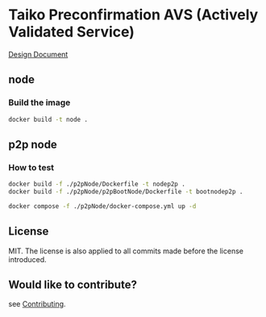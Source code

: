 # Taiko Preconfirmation AVS (Actively Validated Service)

[Design Document](https://github.com/NethermindEth/Taiko-Preconf-AVS/blob/master/Docs/design-doc.md)

## node

### Build the image

```sh
docker build -t node .
```

## p2p node

### How to test
```sh
docker build -f ./p2pNode/Dockerfile -t nodep2p .
docker build -f ./p2pNode/p2pBootNode/Dockerfile -t bootnodep2p .

docker compose -f ./p2pNode/docker-compose.yml up -d
```

## License

MIT. The license is also applied to all commits made before the license introduced.

## Would like to contribute?

see [Contributing](./CONTRIBUTING.md).